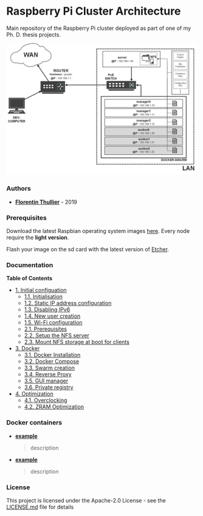 # Raspberry Pi Cluster Architecture

Main repository of the Raspberry Pi cluster deployed as part of one of my Ph. D. thesis projects. 


![network-scheme.jpg](/assets/images/network-scheme.jpg "network-scheme")

### Authors

* [**Florentin Thullier**](https://github.com/FlorentinTh) - 2019

### Prerequisites

Download the latest Raspbian operating system images [here](https://www.raspberrypi.org/downloads/raspbian/). Every node require the **light version**.

Flash your image on the sd card with the latest version of [Etcher](https://www.balena.io/etcher/).

### Documentation
**Table of Contents**
- [1. Initial configuation](https://github.com/FlorentinTh/PiCluster/blob/master/docs/initial-config.md#11-initialisation)
   - [1.1. Initialisation](https://github.com/FlorentinTh/PiCluster/blob/master/docs/initial-config.md#11-initialisation) 
   - [1.2. Static IP address configuration](https://github.com/FlorentinTh/PiCluster/blob/master/docs/initial-config.md#12-setup-static-ip-addresses)
   - [1.3. Disabling IPv6](https://github.com/FlorentinTh/PiCluster/blob/master/docs/initial-config.md#13-disabling-ipv6)
   - [1.4. New user creation](https://github.com/FlorentinTh/PiCluster/blob/master/docs/initial-config.md#13-create-de-new-user) 
   - [1.5. Wi-Fi configuration](https://github.com/FlorentinTh/PiCluster/blob/master/docs/NFS.md#2-nfs-server)
  - [2.1. Prerequisites](https://github.com/FlorentinTh/PiCluster/blob/master/docs/NFS.md#21-prerequisites)
  - [2.2. Setup the NFS server](https://github.com/FlorentinTh/PiCluster/blob/master/docs/NFS.md#22-create-the-nfs-server)
  - [2.3. Mount NFS storage at boot for clients](https://github.com/FlorentinTh/PiCluster/blob/master/docs/NFS.md#22-create-the-nfs-server)
- [3. Docker](https://github.com/FlorentinTh/PiCluster/blob/master/docs/docker.md#2-docker)
   - [3.1. Docker Installation](https://github.com/FlorentinTh/PiCluster/blob/master/docs/docker.md#21-install-docker)
   - [3.2. Docker Compose](https://github.com/FlorentinTh/PiCluster/blob/master/docs/docker.md#22-install-docker-compose)
   - [3.3. Swarm creation](https://github.com/FlorentinTh/PiCluster/blob/master/docs/docker.md#23-create-the-swarm)
   - [3.4. Reverse Proxy](https://github.com/FlorentinTh/PiCluster/blob/master/docs/docker.md#34-setup-a-reverse-proxy)
   - [3.5. GUI manager](https://github.com/FlorentinTh/PiCluster/blob/master/docs/docker.md#24-deploy-a-gui-to-manage-the-swarm)
   - [3.6. Private registry](https://github.com/FlorentinTh/PiCluster/blob/master/docs/docker.md#25-deploy-a-private-registry)
- [4. Optimization](https://github.com/FlorentinTh/PiCluster/blob/master/docs/optimization.md#3-optimization)
    - [4.1. Overclocking](https://github.com/FlorentinTh/PiCluster/blob/master/docs/optimization.md#31-overclocking)
    - [4.2. ZRAM Optimization](https://github.com/FlorentinTh/PiCluster/blob/master/docs/optimization.md#32-zram-optimization)

### Docker containers

* [**example**]()
  > description
* [**example**]()
  > description

### License

This project is licensed under the Apache-2.0 License - see the [LICENSE.md](LICENSE) file for details